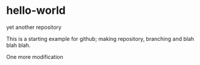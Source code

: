# hello-world
yet another repository

This is a starting example for github; making repository, branching and blah blah blah. 

One more modification
